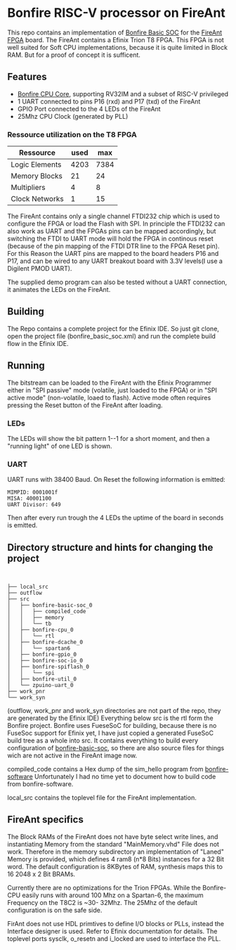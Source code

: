 # Bonfire RISC-V processor on FireAnt

This repo contains an implementation of [Bonfire Basic SOC](https://github.com/bonfireprocessor/bonfire-basic-soc)  for the [FireAnt FPGA](https://www.crowdsupply.com/xips-technology/fireant) board. The FireAnt contains a Efinix Trion T8 FPGA. This FPGA is not well suited for Soft CPU implementations, because it is quite limited in Block RAM. But for a proof of concept it is sufficent.

## Features
  * [Bonfire  CPU Core](https://github.com/bonfireprocessor/bonfire-cpu), supporting RV32IM and a subset of RISC-V privileged
  * 1 UART connected to pins P16 (rxd) and P17 (txd) of the FireAnt
  * GPIO Port connected to the 4 LEDs of the FireAnt  
  * 25Mhz CPU Clock (generated by PLL)

  ### Ressource utilization on the T8 FPGA


  | Ressource      | used | max  |
  |----------------|------|------|
  | Logic Elements | 4203 | 7384 |
  | Memory Blocks  | 21   | 24   |
  | Multipliers    | 4    | 8    |
  | Clock Networks | 1    | 15   |


  The FireAnt contains only a single channel FTDI232 chip which is used to configure the FPGA or load the Flash with SPI. In principle the FTDI232 can also work as UART and the FPGAs pins can be mapped accordingly, but switching the FTDI to UART mode will hold the FPGA in continous reset (because of the pin mapping of the FTDI DTR line to the FPGA Reset pin).
  For this Reason the UART pins are mapped to the board headers P16 and P17, and can be wired to any  UART breakout board with 3.3V levels(I use a Digilent PMOD UART).

  The supplied demo program can also be tested without a UART connection, it animates the LEDs on the FireAnt.

## Building
The Repo contains a complete project for the Efinix IDE. So just git clone, open the project file (bonfire_basic_soc.xml) and run the complete build flow in the Efinix IDE.

## Running
The bitstream can be loaded to the FireAnt with the Efinix Programmer either in "SPI passive" mode (volatile, just loaded to the FPGA) or in "SPI active mode" (non-volatile, loaed to flash). Active mode often requires pressing the Reset button of the FireAnt after loading.
### LEDs
The LEDs will show the bit pattern 1--1 for a short moment, and then a "running light" of one LED is shown.
### UART
UART runs with 38400 Baud.
On Reset the following information is emitted:
```
MIMPID: 0001001f                                                                
MISA: 40001100                                                                  
UART Divisor: 649  
```

Then after every run trough the 4 LEDs the uptime of the board in seconds is emitted.

## Directory structure and hints for changing the project
```


├── local_src
├── outflow
├── src
│   ├── bonfire-basic-soc_0
│   │   ├── compiled_code
│   │   ├── memory
│   │   └── tb
│   ├── bonfire-cpu_0
│   │   └── rtl
│   ├── bonfire-dcache_0
│   │   └── spartan6
│   ├── bonfire-gpio_0
│   ├── bonfire-soc-io_0
│   ├── bonfire-spiflash_0
│   │   └── spi
│   ├── bonfire-util_0
│   └── zpuino-uart_0
├── work_pnr
└── work_syn
```
(outflow, work_pnr and work_syn directories are not part of the repo, they are generated by the Efinix IDE)
Everything below src is the rtl form the Bonfire project. Bonfire uses FueseSoC for building, because there is no FuseSoc support for Efinix yet, I have just copied a  generated FuseSoC build tree as a whole into src. It contains everything to build every configuration of [bonfire-basic-soc](https://github.com/bonfireprocessor/bonfire-basic-soc), so there are also source files for things wich are not active in the FireAnt image now.

compiled_code contains a Hex dump of the sim_hello program from  [bonfire-software](https://github.com/bonfireprocessor/bonfire-software)
Unfortunately I had no time yet to document how to build code from bonfire-software.

local_src contains the toplevel file for the FireAnt implementation.

## FireAnt specifics
The Block RAMs of the FireAnt does not have byte select write lines, and instantiating Memory from the standard "MainMemory.vhd" File does not work. Therefore in the memory subdirectory an implementation of "Laned" Memory is provided, which defines 4  ram8 (n*8 Bits) instances for a 32 Bit word.
The default configuration is 8KBytes of RAM, synthesis maps this to  16 2048 x 2 Bit BRAMs.

Currently there are no optimizations for the Trion FPGAs. While the Bonfire-CPU easily runs with around 100 Mhz on a Spartan-6, the maximum Frequency on the T8C2 is ~30- 32Mhz.
The 25Mhz of the default configuration is on the safe side.

FirAnt does not use HDL primtives to define I/O blocks or PLLs, instead the Interface designer is used. Refer to Efinix documentation for details. The toplevel ports sysclk, o_resetn and i_locked are used to interface the PLL.
